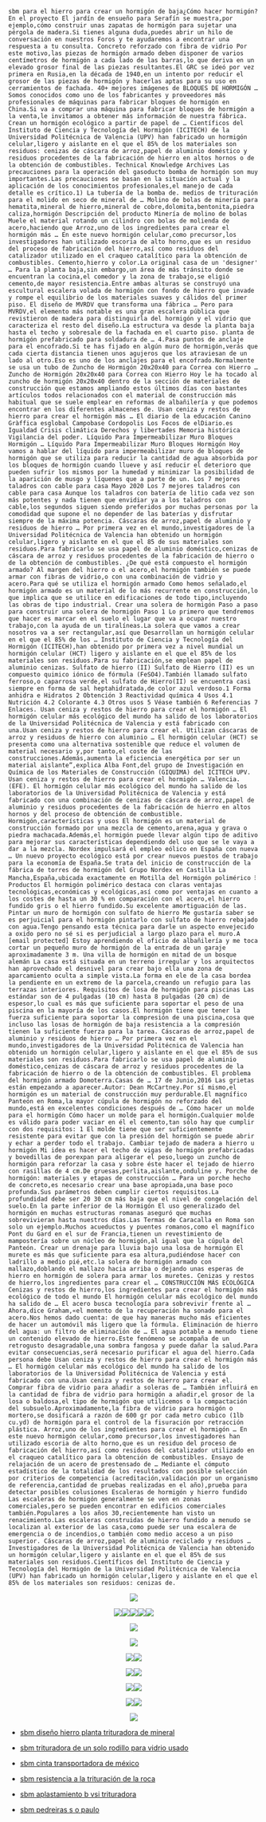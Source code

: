 
```
sbm para el hierro para crear un hormigón de baja¿Cómo hacer hormigón? En el proyecto El jardín de ensueño para Serafín se muestra,por ejemplo,cómo construir unas zapatas de hormigón para sujetar una pérgola de madera.Si tienes alguna duda,puedes abrir un hilo de conversación en nuestros Foros y te ayudaremos a encontrar una respuesta a tu consulta. Concreto reforzado con fibra de vidrio Por este motivo,las piezas de hormigón armado deben disponer de varios centímetros de hormigón a cada lado de las barras,lo que deriva en un elevado grosor final de las piezas resultantes.El GRC se ideó por vez primera en Rusia,en la década de 1940,en un intento por reducir el grosor de las piezas de hormigón y hacerlas aptas para su uso en cerramientos de fachada. 40+ mejores imágenes de BLOQUES DE HORMIGÓN … Somos conocidos como uno de los fabricantes y proveedores más profesionales de máquinas para fabricar bloques de hormigón en China.Si va a comprar una máquina para fabricar bloques de hormigón a la venta,le invitamos a obtener más información de nuestra fábrica. Crean un hormigón ecológico a partir de papel de … Científicos del Instituto de Ciencia y Tecnología del Hormigón (ICITECH) de la Universidad Politécnica de Valencia (UPV) han fabricado un hormigón celular,ligero y aislante en el que el 85% de los materiales son residuos: cenizas de cáscara de arroz,papel de aluminio doméstico y residuos procedentes de la fabricación de hierro en altos hornos o de la obtención de combustibles. Technical Knowledge Archives Las precauciones para la operación del gasoducto bomba de hormigón son muy importantes.Las precauciones se basan en la situación actual y la aplicación de los conocimientos profesionales,el manejo de cada detalle es crítico.1) La tubería de la bomba de. medios de trituración para el molido en seco de mineral de … Molino de bolas de minería para hematita,mineral de hierro,mineral de cobre,dolomita,bentonita,piedra caliza,hormigón Descripción del producto Minería de molino de bolas Muele el material rotando un cilindro con bolas de molienda de acero,haciendo que Arroz,uno de los ingredientes para crear el hormigón más … En este nuevo hormigón celular,como precursor,los investigadores han utilizado escoria de alto horno,que es un residuo del proceso de fabricación del hierro,así como residuos del catalizador utilizado en el craqueo catalítico para la obtención de combustibles. Cemento,hierro y color.La original casa de un 'designer' … Para la planta baja,sin embargo,un área de más tránsito donde se encuentran la cocina,el comedor y la zona de trabajo,se eligió cemento,de mayor resistencia.Entre ambas alturas se construyó una escultural escalera volada de hormigón con fondo de hierro que invade y rompe el equilibrio de los materiales suaves y cálidos del primer piso. El diseño de MVRDV que transforma una fábrica … Pero para MVRDV,el elemento más notable es una gran escalera pública que revistieron de madera para distinguirla del hormigón y el vidrio que caracteriza el resto del diseño.La estructura va desde la planta baja hasta el techo y sobresale de la fachada en el cuarto piso. planta de hormigón prefabricado para soldadura de … 4.Pasa puntos de anclaje para el encofrado.Si te has fijado en algún muro de hormigón,verás que cada cierta distancia tienen unos agujeros que los atraviesan de un lado al otro.Eso es uno de los anclajes para el encofrado.Normalmente se usa un tubo de Zuncho de Hormigón 20x20x40 para Correa con Hierro … Zuncho de Hormigón 20x20x40 para Correa con Hierro Hoy le ha tocado al zuncho de hormigón 20x20x40 dentro de la sección de materiales de construcción que estamos ampliando estos últimos días con bastantes artículos todos relacionados con el material de construcción más habitual que se suele emplear en reformas de albañilería y que podemos encontrar en los diferentes almacenes de. Usan ceniza y restos de hierro para crear el hormigón más … El diario de la educación Canino Gràffica esglobal Campobase Cordopolis Los Focos de elDiario.es Igualdad Crisis climática Derechos y libertades Memoria histórica Vigilancia del poder. Líquido Para Impermeabilizar Muro Bloques Hormigón … Líquido Para Impermeabilizar Muro Bloques Hormigón Hoy vamos a hablar del líquido para impermeabilizar muro de bloques de hormigón que se utiliza para reducir la cantidad de agua absorbida por los bloques de hormigón cuando llueve y así reducir el deterioro que pueden sufrir los mismos por la humedad y minimizar la posibilidad de la aparición de musgo y líquenes que a parte de un. Los 7 mejores taladros con cable para casa Mayo 2020 Los 7 mejores taladros con cable para casa Aunque los taladros con batería de litio cada vez son más potentes y nada tienen que envidiar ya a los taladros con cable,los segundos siguen siendo preferidos por muchas personas por la comodidad que supone el no depender de las baterías y disfrutar siempre de la máxima potencia. Cáscaras de arroz,papel de aluminio y residuos de hierro … Por primera vez en el mundo,investigadores de la Universidad Politécnica de Valencia han obtenido un hormigón celular,ligero y aislante en el que el 85 de sus materiales son residuos.Para fabricarlo se usa papel de aluminio doméstico,cenizas de cáscara de arroz y residuos procedentes de la fabricación de hierro o de la obtención de combustibles. ¿De qué está compuesto el hormigón armado? Al margen del hierro o el acero,el hormigón también se puede armar con fibras de vidrio,o con una combinación de vidrio y acero.Para qué se utiliza el hormigón armado Como hemos señalado,el hormigón armado es un material de lo más recurrente en construcción,lo que implica que se utilice en edificaciones de todo tipo,incluyendo las obras de tipo industrial. Crear una solera de hormigón Paso a paso para construir una solera de hormigón Paso 1 Lo primero que tendremos que hacer es marcar en el suelo el lugar que va a ocupar nuestro trabajo,con la ayuda de un tiralíneas.La solera que vamos a crear nosotros va a ser rectangular,así que Desarrollan un hormigón celular en el que el 85% de los … Instituto de Ciencia y Tecnología del Hormigón (ICITECH),han obtenido por primera vez a nivel mundial un hormigón celular (HCT) ligero y aislante en el que el 85% de los materiales son residuos.Para su fabricación,se emplean papel de aluminio cenizas. Sulfato de hierro (II) Sulfato de Hierro (II) es un compuesto quimico iónico de fórmula (FeSO4).También llamado sulfato ferroso,o caparrosa verde,el sulfato de Hierro(II) se encuentra casi siempre en forma de sal heptahidratada,de color azul verdoso.1 Forma anhidra e Hidratos 2 Obtención 3 Reactividad química 4 Usos 4.1 Nutrición 4.2 Colorante 4.3 Otros usos 5 Véase también 6 Referencias 7 Enlaces. Usan ceniza y restos de hierro para crear el hormigón … El hormigón celular más ecológico del mundo ha salido de los laboratorios de la Universidad Politécnica de Valencia y está fabricado con una.Usan ceniza y restos de hierro para crear el. Utilizan cáscaras de arroz y residuos de hierro con aluminio … El hormigón celular (HCT) se presenta como una alternativa sostenible que reduce el volumen de material necesario y,por tanto,el coste de las construcciones.Además,aumenta la eficiencia energética por ser un material aislante”,explica Alba Font,del grupo de Investigación en Química de los Materiales de Construcción (GIQUIMA) del ICITECH UPV. Usan ceniza y restos de hierro para crear el hormigón … Valencia. (EFE). El hormigón celular más ecológico del mundo ha salido de los laboratorios de la Universidad Politécnica de Valencia y está fabricado con una combinación de cenizas de cáscara de arroz,papel de aluminio y residuos procedentes de la fabricación de hierro en altos hornos y del proceso de obtención de combustible. Hormigón,características y usos El hormigón es un material de construcción formado por una mezcla de cemento,arena,agua y grava o piedra machacada.Además,el hormigón puede llevar algún tipo de aditivo para mejorar sus características dependiendo del uso que se le vaya a dar a la mezcla. Nordex impulsará el empleo eólico en España con nueva … Un nuevo proyecto ecológico está por crear nuevos puestos de trabajo para la economía de España.Se trata del inicio de construcción de la fábrica de torres de hormigón del Grupo Nordex en Castilla La Mancha,España,ubicada exactamente en Motilla del Hormigón polimérico ⁝ Productos El hormigón polimérico destaca con claras ventajas tecnológicas,económicas y ecológicas,así como por ventajas en cuanto a los costes de hasta un 30 % en comparación con el acero,el hierro fundido gris o el hierro fundido.Su excelente amortiguación de las. Pintar un muro de hormigón con sulfato de hierro Me gustaría saber se es perjuicial para el hormigón pintarlo con sulfato de hierro rebajado con agua.Tengo pensando esta técnica para darle un aspecto envejecido a oxido pero no sé si es perjudicial a largo plazo para el muro.A [email protected] Estoy aprendiendo el oficio de albañilería y me toca cortar un pequeño muro de hormigón de la entrada de un garaje aproximadamente 3 m. Una villa de hormigón en mitad de un bosque alemán La casa está situada en un terreno irregular y los arquitectos han aprovechado el desnivel para crear bajo ella una zona de aparcamiento oculta a simple vista.La forma en ele de la casa bordea la pendiente en un extremo de la parcela,creando un refugio para las terrazas interiores. Requisitos de losa de hormigón para piscinas Las estándar son de 4 pulgadas (10 cm) hasta 8 pulgadas (20 cm) de espesor,lo cual es más que suficiente para soportar el peso de una piscina en la mayoría de los casos.El hormigón tiene que tener la fuerza suficiente para soportar la compresión de una piscina,cosa que incluso las losas de hormigón de baja resistencia a la compresión tienen la suficiente fuerza para la tarea. Cáscaras de arroz,papel de aluminio y residuos de hierro … Por primera vez en el mundo,investigadores de la Universidad Politécnica de Valencia han obtenido un hormigón celular,ligero y aislante en el que el 85% de sus materiales son residuos.Para fabricarlo se usa papel de aluminio doméstico,cenizas de cáscara de arroz y residuos procedentes de la fabricación de hierro o de la obtención de combustibles. El problema del hormigón armado Domoterra.Casas de … 17 de Junio,2016 Las grietas están empezando a aparecer.Autor: Dean McCartney.Por sí mismo,el hormigón es un material de construcción muy perdurable.El magnífico Panteón en Roma,la mayor cúpula de hormigón no reforzado del mundo,está en excelentes condiciones después de … Cómo hacer un molde para el hormigón Cómo hacer un molde para el hormigón.Cualquier molde es válido para poder vaciar en él el cemento,tan sólo hay que cumplir con dos requisitos: 1 El molde tiene que ser suficientemente resistente para evitar que con la presión del hormigón se puede abrir y echar a perder todo el trabajo. Cambiar tejado de madera a hierro u hormigón Mi idea es hacer el techo de vigas de hormigón prefabricadas y bovedillas de porexpan para aligerar el peso,luego un zuncho de hormigón para reforzar la casa y sobre éste hacer el tejado de hierro con rasillas de 4 cm.De gruesas,perlita,aislante,onduline y. Porche de hormigón: materiales y etapas de construcción … Para un porche hecho de concreto,es necesario crear una base apropiada,una base poco profunda.Sus parámetros deben cumplir ciertos requisitos.La profundidad debe ser 20 30 cm más baja que el nivel de congelación del suelo.En la parte inferior de la Hormigón El uso generalizado del hormigón en muchas estructuras romanas aseguró que muchas sobrevivieran hasta nuestros días.Las Termas de Caracalla en Roma son solo un ejemplo.Muchos acueductos y puentes romanos,como el magnífico Pont du Gard en el sur de Francia,tienen un revestimiento de mampostería sobre un núcleo de hormigón,al igual que la cúpula del Panteón. Crear un drenaje para lluvia bajo una losa de hormigón El murete es más que suficiente para esa altura,pudiéndose hacer con ladrillo a medio pié,etc.la solera de hormigón armado con mallazo,doblando el mallazo hacia arriba o dejando unas esperas de hierro en hormigón de solera para armar los muretes. Cenizas y restos de hierro,los ingredientes para crear el … CONSTRUCCIÓN MÁS ECOLÓGICA Cenizas y restos de hierro,los ingredientes para crear el hormigón más ecológico de todo el mundo El hormigón celular más ecológico del mundo ha salido de … El acero busca tecnología para sobrevivir frente al … Ahora,dice Graham,«el momento de la recuperación ha sonado para el acero.Nos hemos dado cuenta: de que hay maneras mucho más eficientes de hacer un automóvil más ligero que la fórmula. Eliminación de hierro del agua: un filtro de eliminación de … El agua potable a menudo tiene un contenido elevado de hierro.Este fenómeno se acompaña de un retrogusto desagradable,una sombra fangosa y puede dañar la salud.Para evitar consecuencias,será necesario purificar el agua del hierro.Cada persona debe Usan ceniza y restos de hierro para crear el hormigón más … El hormigón celular más ecológico del mundo ha salido de los laboratorios de la Universidad Politécnica de Valencia y está fabricado con una.Usan ceniza y restos de hierro para crear el. Comprar fibra de vidrio para añadir a soleras de … También influirá en la cantidad de fibra de vidrio para hormigón a añadir,el grosor de la losa o baldosa,el tipo de hormigón que utilicemos o la compactación del subsuelo.Aproximadamente,la fibra de vidrio para hormigón o mortero,se dosificará a razón de 600 gr por cada metro cubico (1lb cu.yd) de hormigón para el control de la fisuración por retracción plástica. Arroz,uno de los ingredientes para crear el hormigón … En este nuevo hormigón celular,como precursor,los investigadores han utilizado escoria de alto horno,que es un residuo del proceso de fabricación del hierro,así como residuos del catalizador utilizado en el craqueo catalítico para la obtención de combustibles. Ensayo de relajación de un acero de prestensado de … Mediante el cómputo estadístico de la totalidad de los resultados con posible selección por criterios de competencia (acreditación,validación por un organismo de referencia,cantidad de pruebas realizadas en el año),prueba para detectar posibles colusiones Escaleras de hormigón y hierro fundido Las escaleras de hormigón generalmente se ven en zonas comerciales,pero se pueden encontrar en edificios comerciales también.Populares a los años 30,recientemente han visto un renacimiento.Las escaleras construidas de hierro fundido a menudo se localizan al exterior de las casa,como puede ser una escalera de emergencia o de incendios,o también como medio acceso a un piso superior. Cáscaras de arroz,papel de aluminio reciclado y residuos … Investigadores de la Universidad Politécnica de Valencia han obtenido un hormigón celular,ligero y aislante en el que el 85% de sus materiales son residuos.Científicos del Instituto de Ciencia y Tecnología del Hormigón de la Universidad Politécnica de Valencia (UPV) han fabricado un hormigón celular,ligero y aislante en el que el 85% de los materiales son residuos: cenizas de. 
```

<div align="center">

<a href="https://es-crusher.shibang-china.com/github&k=sbm+para+el+hierro+para+crear+un+hormig%C3%B3n+de+baja"><img src="https://static.shibang-china.com/es/crusher/logo.jpg"></a>

<a href="https://es-crusher.shibang-china.com/github&k=sbm+para+el+hierro+para+crear+un+hormig%C3%B3n+de+baja"><img src="https://static.shibang-china.com/es/crusher/index.jpg"></a><a href="https://es-crusher.shibang-china.com/material.htmlgithub&k=sbm+para+el+hierro+para+crear+un+hormig%C3%B3n+de+baja"><img src="https://static.shibang-china.com/es/crusher/material.jpg"></a><a href="https://es-crusher.shibang-china.com/application.htmlgithub&k=sbm+para+el+hierro+para+crear+un+hormig%C3%B3n+de+baja"><img src="https://static.shibang-china.com/es/crusher/application.jpg"></a><a href="https://es-crusher.shibang-china.com/aboutus.htmlgithub&k=sbm+para+el+hierro+para+crear+un+hormig%C3%B3n+de+baja"><img src="https://static.shibang-china.com/es/crusher/aboutus.jpg"></a><a href="https://es-crusher.shibang-china.com/contact.htmlgithub&k=sbm+para+el+hierro+para+crear+un+hormig%C3%B3n+de+baja"><img src="https://static.shibang-china.com/es/crusher/contact.jpg"></a>

<a href="https://es-crusher.shibang-china.com/github&k=sbm+para+el+hierro+para+crear+un+hormig%C3%B3n+de+baja"><img src="https://static.shibang-china.com/es/crusher/banner.jpg"></a>

<a href="https://swt.shibang-china.com/github&k=sbm+para+el+hierro+para+crear+un+hormig%C3%B3n+de+baja"><img src="https://static.shibang-china.com/es/crusher/text.jpg"></a>

<a href="https://swt.shibang-china.com/github&k=sbm+para+el+hierro+para+crear+un+hormig%C3%B3n+de+baja"><img src="https://static.shibang-china.com/es/crusher/chat.jpg"></a><a href="https://es-crusher.shibang-china.com/contact.htmlgithub&k=sbm+para+el+hierro+para+crear+un+hormig%C3%B3n+de+baja"><img src="https://static.shibang-china.com/es/crusher/message.jpg"></a>

<a href="https://es-crusher.shibang-china.com/products/pe.htmlgithub&k=sbm+para+el+hierro+para+crear+un+hormig%C3%B3n+de+baja"><img src="https://static.shibang-china.com/es/crusher/pe.jpg"></a><a href="https://es-crusher.shibang-china.com/products/pf.htmlgithub&k=sbm+para+el+hierro+para+crear+un+hormig%C3%B3n+de+baja"><img src="https://static.shibang-china.com/es/crusher/pf.jpg"></a>

<a href="https://es-crusher.shibang-china.com/products/hpt.htmlgithub&k=sbm+para+el+hierro+para+crear+un+hormig%C3%B3n+de+baja"><img src="https://static.shibang-china.com/es/crusher/hpt.jpg"></a><a href="https://es-crusher.shibang-china.com/products/vsi.htmlgithub&k=sbm+para+el+hierro+para+crear+un+hormig%C3%B3n+de+baja"><img src="https://static.shibang-china.com/es/crusher/vsi.jpg"></a>

<a href="https://es-crusher.shibang-china.com/products/klv.htmlgithub&k=sbm+para+el+hierro+para+crear+un+hormig%C3%B3n+de+baja"><img src="https://static.shibang-china.com/es/crusher/klv.jpg"></a><a href="https://es-crusher.shibang-china.com/products/portable.htmlgithub&k=sbm+para+el+hierro+para+crear+un+hormig%C3%B3n+de+baja"><img src="https://static.shibang-china.com/es/crusher/portable.jpg"></a>

<a href="https://swt.shibang-china.com/github&k=sbm+para+el+hierro+para+crear+un+hormig%C3%B3n+de+baja"><img src="https://static.shibang-china.com/es/crusher/case.jpg"></a>

</div>


* [sbm diseño hierro planta trituradora de mineral](sbm%20dise%C3%B1o%20hierro%20planta%20trituradora%20de%20mineral.md)

* [sbm trituradora de un solo rodillo para vidrio usado](sbm%20trituradora%20de%20un%20solo%20rodillo%20para%20vidrio%20usado.md)

* [sbm cinta transportadora de méxico](sbm%20cinta%20transportadora%20de%20m%C3%A9xico.md)

* [sbm resistencia a la trituración de la roca](sbm%20resistencia%20a%20la%20trituraci%C3%B3n%20de%20la%20roca.md)

* [sbm aplastamiento b vsi trituradora](sbm%20aplastamiento%20b%20vsi%20trituradora.md)

* [sbm pedreiras s o paulo](sbm%20pedreiras%20s%20o%20paulo.md)